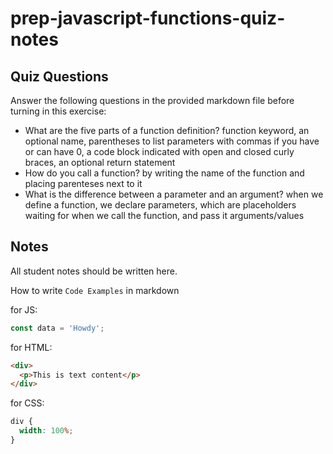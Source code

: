 # prep-javascript-functions-quiz-notes

## Quiz Questions

Answer the following questions in the provided markdown file before turning in this exercise:

- What are the five parts of a function definition?
function keyword, an optional name, parentheses to list parameters with commas if you have or can have 0, a code block indicated with open and closed curly braces, an optional return statement
- How do you call a function?
by writing the name of the function and placing parenteses next to it
- What is the difference between a parameter and an argument?
when we define a function, we declare parameters, which are placeholders waiting for
when we call the function, and pass it arguments/values
## Notes

All student notes should be written here.

How to write `Code Examples` in markdown

for JS:

```javascript
const data = 'Howdy';
```

for HTML:

```html
<div>
  <p>This is text content</p>
</div>
```

for CSS:

```css
div {
  width: 100%;
}
```
